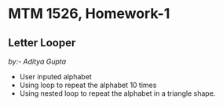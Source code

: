 # MTM 1526, Homework-1
## Letter Looper
*by:- Aditya Gupta*

- User inputed alphabet
- Using loop to repeat the alphabet 10 times
- Using nested loop to repeat the alphabet in a triangle shape.

